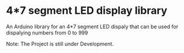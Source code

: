 # 4*7 segment LED display library
An Arduino library for an 4*7 segment LED dispaly that can be used for dispalying numbers from 0 to 999

Note:  The Project is still under Development.

